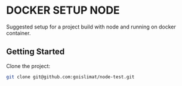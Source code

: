 # DOCKER SETUP NODE

Suggested setup for a project build with node and running on docker container.

## Getting Started

Clone the project:

```bash
git clone git@github.com:goislimat/node-test.git
```
